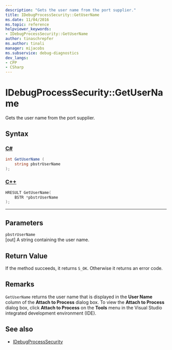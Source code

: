 ```yaml
---
description: "Gets the user name from the port supplier."
title: IDebugProcessSecurity::GetUserName
ms.date: 11/04/2016
ms.topic: reference
helpviewer_keywords:
- IDebugProcessSecurity::GetUserName
author: tinaschrepfer
ms.author: tinali
manager: mijacobs
ms.subservice: debug-diagnostics
dev_langs:
- CPP
- CSharp
---
```

# IDebugProcessSecurity::GetUserName

Gets the user name from the port supplier.

## Syntax

### [C#](#tab/csharp)
```csharp
int GetUserName (
    string pbstrUserName
);
```
### [C++](#tab/cpp)
```cpp
HRESULT GetUserName(
    BSTR *pbstrUserName
);
```
---

## Parameters
`pbstrUserName`\
[out] A string containing the user name.

## Return Value
 If the method succeeds, it returns `S_OK`. Otherwise it returns an error code.

## Remarks
 `GetUserName` returns the user name that is displayed in the **User Name** column of the **Attach to Process** dialog box. To view the **Attach to Process** dialog box, click **Attach to Process** on the **Tools** menu in the Visual Studio integrated development environment (IDE).

## See also
- [IDebugProcessSecurity](../../../extensibility/debugger/reference/idebugprocesssecurity.md)
